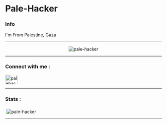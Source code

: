 # Pale-Hacker 

### Info 

I'm From Palestine, Gaza 

-----------------------------------------

<p align="middle"> <img src="https://komarev.com/ghpvc/?username=pale-hacker&label=Profile%20views&color=0e75b6&style=flat" alt="pale-hacker" /> </p>

-----------------------------------------

<h3 align="left"> Connect with me : </h3>
<p align="left">
<a href="https://instagram.com/pale_hacker" target="blank"><img align="middle" src="https://cdn.jsdelivr.net/npm/simple-icons@3.0.1/icons/instagram.svg" alt="palehacker" height="30" width="40" /></a>
</p>

-----------------------------------------

### Stats : 

<p>&nbsp;<img align="middle" src="https://github-readme-stats.vercel.app/api?username=pale-hacker&show_icons=true&locale=en" alt="pale-hacker" /></p>

-----------------------------------------
